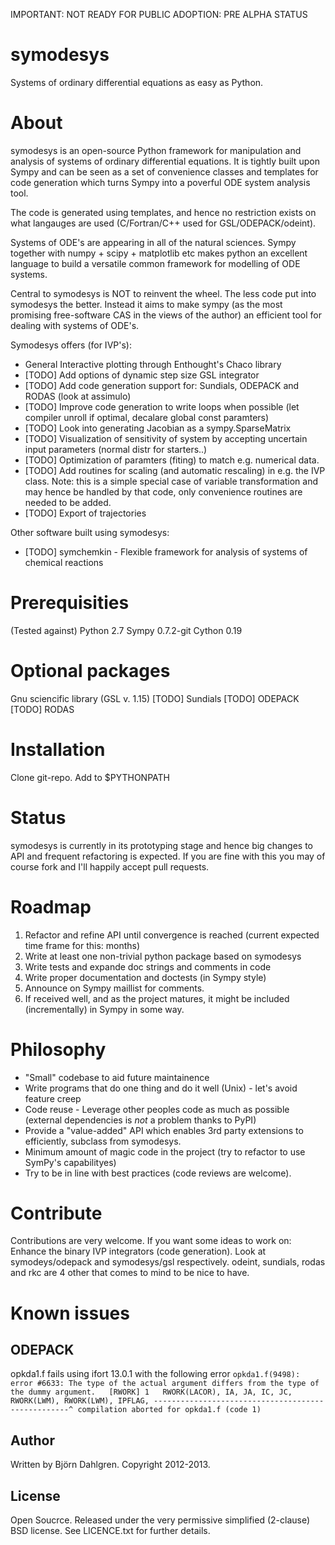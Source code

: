IMPORTANT: NOT READY FOR PUBLIC ADOPTION: PRE ALPHA STATUS

symodesys
=========
Systems of ordinary differential equations as easy as Python.

# About
symodesys is an open-source Python framework for manipulation and
analysis of systems of ordinary differential equations.  It is tightly
built upon Sympy and can be seen as a set of convenience classes and
templates for code generation which turns Sympy into a poverful ODE
system analysis tool.

The code is generated using templates, and hence no restriction
exists on what langauges are used (C/Fortran/C++ used for GSL/ODEPACK/odeint).

Systems of ODE's are appearing in all of the natural sciences. Sympy
together with numpy + scipy + matplotlib etc makes python an excellent
language to build a versatile common framework for modelling of ODE systems.

Central to symodesys is NOT to reinvent the wheel. The less code put
into symodesys the better. Instead it aims to make sympy (as the most
promising free-software CAS in the views of the author) an efficient
tool for dealing with systems of ODE's.

Symodesys offers (for IVP's):
* General Interactive plotting through Enthought's Chaco library
* [TODO] Add options of dynamic step size GSL integrator
* [TODO] Add code generation support for: Sundials, ODEPACK and RODAS (look at assimulo)
* [TODO] Improve code generation to write loops when possible (let compiler unroll if optimal, decalare global const paramters)
* [TODO] Look into generating Jacobian as a sympy.SparseMatrix
* [TODO] Visualization of sensitivity of system by accepting uncertain input parameters (normal distr for starters..)
* [TODO] Optimization of paramters (fiting) to match e.g. numerical data.
* [TODO] Add routines for scaling (and automatic rescaling) in e.g. the IVP class. Note: this is a simple special case of variable transformation and may hence be handled by that code, only convenience routines are needed to be added.
* [TODO] Export of trajectories

Other software built using symodesys:
* [TODO] symchemkin - Flexible framework for analysis of systems of
  chemical reactions

# Prerequisities
(Tested against)
Python 2.7
Sympy 0.7.2-git 
Cython 0.19

# Optional packages
Gnu sciencific library (GSL v. 1.15)
[TODO] Sundials 
[TODO] ODEPACK
[TODO] RODAS

# Installation
Clone git-repo. Add to $PYTHONPATH

# Status
symodesys is currently in its prototyping stage and hence big changes
to API and frequent refactoring is expected. If you are fine with this
you may of course fork and I'll happily accept pull requests.

# Roadmap
1. Refactor and refine API until convergence is reached (current
expected time frame for this: months)
2. Write at least one non-trivial python package based on symodesys
3. Write tests and expande doc strings and comments in code
4. Write proper documentation and doctests (in Sympy style)
5. Announce on Sympy maillist for comments.
6. If received well, and as the project matures, it might be included
(incrementally) in Sympy in some way.

# Philosophy
* "Small" codebase to aid future maintainence
* Write programs that do one thing and do it well (Unix) - let's avoid feature creep
* Code reuse - Leverage other peoples code as much as possible (external dependencies
  is _not_ a problem thanks to PyPI)
* Provide a "value-added" API which enables 3rd party extensions to efficiently,
  subclass from symodesys. 
* Minimum amount of magic code in the project (try to refactor to use SymPy's capabilityes)
* Try to be in line with best practices (code reviews are welcome).

# Contribute
Contributions are very welcome. If you want some ideas to work on:
Enhance the binary IVP integrators (code generation).
Look at symodeys/odepack and symodesys/gsl respectively.
odeint, sundials, rodas and rkc are 4 other that comes to mind to be nice to have.

# Known issues
## ODEPACK
opkda1.f fails using ifort 13.0.1 with the following error
`
opkda1.f(9498): error #6633: The type of the actual argument differs from the type of the dummy argument.   [RWORK]
     1   RWORK(LACOR), IA, JA, IC, JC, RWORK(LWM), RWORK(LWM), IPFLAG,
---------------------------------------------------^
compilation aborted for opkda1.f (code 1)
`

## Author
Written by Björn Dahlgren. Copyright 2012-2013.

## License
Open Soucrce. Released under the very permissive simplified
(2-clause) BSD license. See LICENCE.txt for further details.
